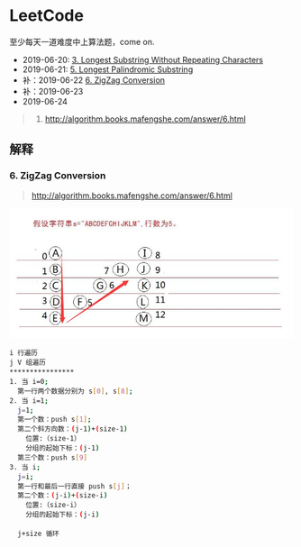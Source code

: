 # LeetCode

至少每天一道难度中上算法题，come on.

- 2019-06-20: [3. Longest Substring Without Repeating Characters](https://leetcode.com/problems/longest-substring-without-repeating-characters/)
- 2019-06-21: [5. Longest Palindromic Substring](https://leetcode.com/problems/longest-palindromic-substring/submissions/)
- 补：2019-06-22 [6. ZigZag Conversion](https://leetcode.com/problems/zigzag-conversion/)
- 补：2019-06-23 []()
- 2019-06-24 []()

> 1. http://algorithm.books.mafengshe.com/answer/6.html

## 解释
### 6. ZigZag Conversion
> http://algorithm.books.mafengshe.com/answer/6.html  

  <img src="assets/6-1.png" />
  
  ```bash
  i 行遍历
  j V 组遍历
  ****************
  1. 当 i=0;
    第一行两个数据分别为 s[0], s[8];
  2. 当 i=1;
    j=1;
    第一个数：push s[1];
    第二个斜方向数：(j-1)+(size-1)
      位置:（size-1）
      分组的起始下标：(j-1)
    第三个数：push s[9]
  3. 当 i;
    j=i;
    第一行和最后一行直接 push s[j]；
    第二个数：(j-i)+(size-i)
      位置:（size-i）
      分组的起始下标：(j-i)

    j+size 循环
  ```



